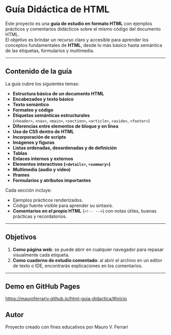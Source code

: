 # Guía Didáctica de HTML

Este proyecto es una **guía de estudio en formato HTML** con ejemplos prácticos y comentarios didácticos sobre el mismo código del documento HTML.  
El objetivo es brindar un recurso claro y accesible para aprender los conceptos fundamentales de **HTML**, desde lo más básico hasta semántica de las etiquetas, formularios y multimedia.

---

## Contenido de la guía

La guía cubre los siguientes temas:

- **Estructura básica de un documento HTML**
- **Encabezados y texto básico**
- **Texto semántico**
- **Formateo y código**
- **Etiquetas semánticas estructurales**  
  (`<header>`, `<nav>`, `<main>`, `<section>`, `<article>`, `<aside>`, `<footer>`)
- **Diferencias entre elementos de bloque y en línea**
- **Uso de CSS dentro de HTML**
- **Incorporación de scripts**
- **Imágenes y figuras**
- **Listas ordenadas, desordenadas y de definición**
- **Tablas**
- **Enlaces internos y externos**
- **Elementos interactivos (`<details>`, `<summary>`)**
- **Multimedia (audio y video)**
- **Iframes**
- **Formularios y atributos importantes**

Cada sección incluye:
- Ejemplos prácticos renderizados.
- Código fuente visible para aprender su sintaxis.
- **Comentarios en el propio HTML** (`<!-- -->`) con notas útiles, buenas prácticas y recordatorios.

---

## Objetivos

1. **Como página web**: se puede abrir en cualquier navegador para repasar visualmente cada etiqueta.  
2. **Como cuaderno de estudio comentado**: al abrir el archivo en un editor de texto o IDE, encontrarás explicaciones en los comentarios.

---

## Demo en GitHub Pages

https://mauroferrariv.github.io/html-guia-didactica/#inicio

## Autor

Proyecto creado con fines educativos por Mauro V. Ferrari

